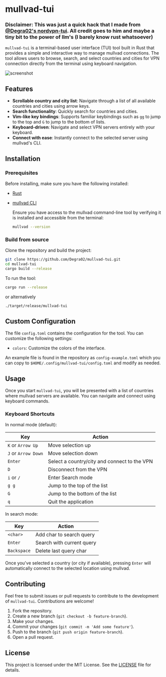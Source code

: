 # mullvad-tui

### Disclaimer: This was just a quick hack that I made from [@Degra02's nordvpn-tui](https://github.com/Degra02/nordvpn-tui). All credit goes to him and maybe a tiny bit to the power of llm's (I barely know rust whatsoever)

`mullvad-tui` is a terminal-based user interface (TUI) tool built in Rust that provides a simple and interactive way to manage mullvad connections. The tool allows users to browse, search, and select countries and cities for VPN connection directly from the terminal using keyboard navigation.

![screenshot](./screenshot.jpg)

## Features

- **Scrollable country and city list**: Navigate through a list of all available countries and cities using arrow keys.
- **Search functionality**: Quickly search for countries and cities.
- **Vim-like key bindings**: Supports familiar keybindings such as `gg` to jump to the top and `G` to jump to the bottom of lists.
- **Keyboard-driven**: Navigate and select VPN servers entirely with your keyboard.
- **Connect with ease**: Instantly connect to the selected server using mullvad's CLI.

## Installation

### Prerequisites

Before installing, make sure you have the following installed:

- [Rust](https://www.rust-lang.org/tools/install)
- [mullvad CLI](https://mullvad.com/download/linux/)

  Ensure you have access to the mullvad command-line tool by verifying it is installed and accessible from the terminal:

  ```bash
  mullvad --version
  ```

### Build from source

Clone the repository and build the project:

```bash
git clone https://github.com/Degra02/mullvad-tui.git
cd mullvad-tui
cargo build --release
```

To run the tool:

```bash
cargo run --release
```

or alternatively

```bash
./target/release/mullvad-tui
```

## Custom Configuration

The file `config.toml` contains the configuration for the tool. You can customize the following settings:

- `colors`: Customize the colors of the interface.

An example file is found in the repository as `config-example.toml` which you can copy to `$HOME/.config/mullvad-tui/config.toml` and modify as needed.

## Usage

Once you start `mullvad-tui`, you will be presented with a list of countries where mullvad servers are available. You can navigate and connect using keyboard commands.

### Keyboard Shortcuts

In normal mode (default):

| Key                 | Action                                       |
| ------------------- | -------------------------------------------- |
| `K` or `Arrow Up`   | Move selection up                            |
| `J` or `Arrow Down` | Move selection down                          |
| `Enter`             | Select a country/city and connect to the VPN |
| `D`                 | Disconnect from the VPN                      |
| `i` or `/`          | Enter Search mode                            |
| `g g`               | Jump to the top of the list                  |
| `G`                 | Jump to the bottom of the list               |
| `q`                 | Quit the application                         |

In search mode:

| Key         | Action                    |
| ----------- | ------------------------- |
| `<char>`    | Add char to search query  |
| `Enter`     | Search with current query |
| `Backspace` | Delete last query char    |

Once you've selected a country (or city if available), pressing `Enter` will automatically connect to the selected location using mullvad.

## Contributing

Feel free to submit issues or pull requests to contribute to the development of `mullvad-tui`. Contributions are welcome!

1. Fork the repository.
2. Create a new branch (`git checkout -b feature-branch`).
3. Make your changes.
4. Commit your changes (`git commit -m 'Add some feature'`).
5. Push to the branch (`git push origin feature-branch`).
6. Open a pull request.

## License

This project is licensed under the MIT License. See the [LICENSE](LICENSE) file for details.
